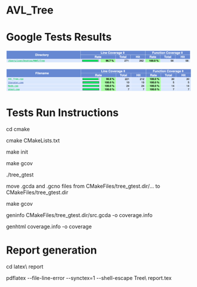 # AVL_Tree

# Google Tests Results

![Alt text](https://github.com/IvanKzk/AVL_Tree/blob/dev/tests/coverage/screenshot1.png?raw=true)

![Alt text](https://github.com/IvanKzk/AVL_Tree/blob/dev/tests/coverage/screenshot2.png?raw=true)

# Tests Run Instructions

cd cmake

cmake CMakeLists.txt

make init

make gcov

./tree_gtest

move .gcda and .gcno files from CMakeFiles/tree_gtest.dir/... to CMakeFiles/tree_gtest.dir

make gcov

geninfo CMakeFiles/tree_gtest.dir/src.gcda -o coverage.info

genhtml coverage.info -o coverage

# Report generation

cd latex\ report

pdflatex --file-line-error --synctex=1 --shell-escape Tree\ report.tex 
